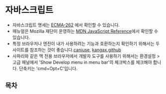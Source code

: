 # 자바스크립트

- 자바스크립트 명세는 [ECMA-262](https://www.ecma-international.org/publications-and-standards/standards/ecma-262/) 에서 확인할 수 있습니다.
- 매뉴얼은 Mozilla 재단이 운영하는 [MDN JavaScript Reference](https://developer.mozilla.org/en-US/docs/Web/JavaScript/Reference)에서 확인할 수 있습니다.
- 특정 브라우저나 엔진이 내가 사용하려는 기능과 호환하는지 확인하기 위해서는 두 사이트를 참조하는 것이 좋습니다.[caniuse](http://caniuse.com), [kangax.github](https://kangax.github.io/compat-table)
- 사파리와 같은 맥 전용 브라우저에서 개발자 도구를 사용하기 위해서는 환경설정 > 고급 패널에서 'Show Develop menu in menu bar'의 체크박스를 체크해야 합니다. 단축키는 'cmd+Opt+C'입니다.


## 목차